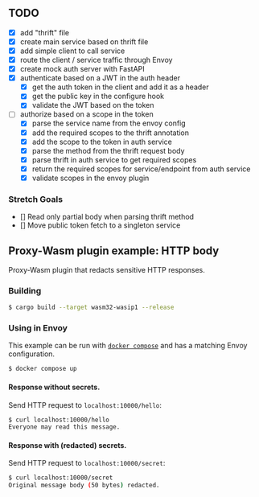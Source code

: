 ## TODO

- [x] add "thrift" file
- [x] create main service based on thrift file
- [x] add simple client to call service
- [x] route the client / service traffic through Envoy
- [x] create mock auth server with FastAPI
- [x] authenticate based on a JWT in the auth header
  - [x] get the auth token in the client and add it as a header
  - [x] get the public key in the configure hook 
  - [x] validate the JWT based on the token 
- [ ] authorize based on a scope in the token
  - [x] parse the service name from the envoy config
  - [x] add the required scopes to the thrift annotation
  - [x] add the scope to the token in auth service
  - [x] parse the method from the thrift request body
  - [x] parse thrift in auth service to get required scopes
  - [x] return the required scopes for service/endpoint from auth service
  - [x] validate scopes in the envoy plugin

### Stretch Goals
- [] Read only partial body when parsing thrift method
- [] Move public token fetch to a singleton service

## Proxy-Wasm plugin example: HTTP body

Proxy-Wasm plugin that redacts sensitive HTTP responses.

### Building

```sh
$ cargo build --target wasm32-wasip1 --release
```

### Using in Envoy

This example can be run with [`docker compose`](https://docs.docker.com/compose/install/)
and has a matching Envoy configuration.

```sh
$ docker compose up
```

#### Response without secrets.

Send HTTP request to `localhost:10000/hello`:

```sh
$ curl localhost:10000/hello
Everyone may read this message.
```

#### Response with (redacted) secrets.

Send HTTP request to `localhost:10000/secret`:

```sh
$ curl localhost:10000/secret
Original message body (50 bytes) redacted.
```
